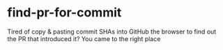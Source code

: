 # find-pr-for-commit
Tired of copy &amp; pasting commit SHAs into GitHub the browser to find out the PR that introduced it? You came to the right place
